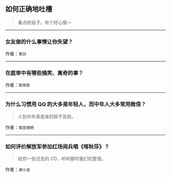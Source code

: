 ## 如何正确地吐槽

> 看点好段子，有个好心情～


 
---

### 女友做的什么事情让你失望？

> 


作者：`葱白`

---

### 在庭审中有哪些搞笑、离奇的事？

> 


作者：`陈陈陈`

---

### 为什么习惯用 QQ 的大多是年轻人，而中年人大多常用微信？

> 人到中年真是来的猝不及防。


作者：`南宫靖明`

---

### 如何评价解放军参加红场阅兵唱《喀秋莎》？

> 给你一张过去的 CD，听听那时我们的爱情。


作者：`谢小龙`